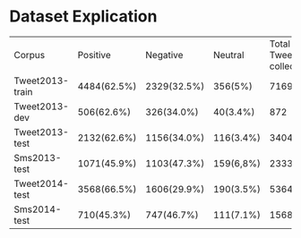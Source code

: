 # Dataset Explication

<table>
	<tr>
		<td>Corpus</td>
		<td>Positive</td>
		<td>Negative</td>
		<td>Neutral</td>
		<td>Total Tweets collected</td>
	</tr>
	<tr>
		<td>Tweet2013-train</td>
		<td>4484(62.5%)</td>
		<td>2329(32.5%)</td>	
		<td>356(5%)</td>
		<td>7169</td>
	</tr>
	<tr>
		<td>Tweet2013-dev</td>
		<td>506(62.6%)</td>
		<td>326(34.0%)</td>
		<td>40(3.4%)</td>
		<td>872</td>
	</tr>
	<tr>
		<td>Tweet2013-test</td>
		<td>2132(62.6%)</td>
		<td>1156(34.0%)</td>
		<td>116(3.4%)</td>
		<td>3404</td>
	</tr>
	<tr>
		<td>Sms2013-test</td>
		<td>1071(45.9%)</td>
		<td>1103(47.3%)</td>
		<td>159(6,8%)</td>
		<td>2333</td>
	</tr>
	<tr>
		<td>Tweet2014-test</td>
		<td>3568(66.5%)</td>
		<td>1606(29.9%)</td>
		<td>190(3.5%)</td>
		<td>5364</td>
	</tr>
	<tr>
		<td>Sms2014-test</td>
		<td>710(45.3%)</td>
		<td>747(46.7%)</td>
		<td>111(7.1%)</td>
		<td>1568</td>
	</tr>
</table>
